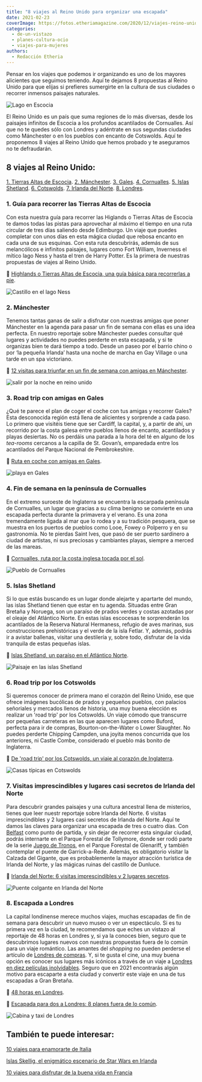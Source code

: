 ```yaml
---
title: "8 viajes al Reino Unido para organizar una escapada"
date: 2021-02-23
coverImage: https://fotos.etheriamagazine.com/2020/12/viajes-reino-unido-escocia-castillo-Urquhart-lago-Ness.jpg
categories: 
  - de-un-vistazo
  - planes-cultura-ocio
  - viajes-para-mujeres
authors: 
  - Redacción Etheria
---
```


Pensar en los viajes que podemos ir organizando es uno de los mayores alicientes que seguimos teniendo. Aquí te dejamos 8 propuestas al Reino Unido para que elijas si prefieres sumergirte en la cultura de sus ciudades o recorrer inmensos paisajes naturales.

![Lago en  Escocia](https://fotos.etheriamagazine.com/2020/12/castillo-kilchurn-escocia.jpg "Castillo de Kilchurn, Escocia. © Connor Mollison")

El Reino Unido es un país que suma regiones de lo más diversas, desde los paisajes 
infinitos de Escocia a los profundos acantilados de Cornualles. Así que no te quedes 
sólo con Londres y adéntrate en sus segundas ciudades como Mánchester o en los pueblos 
con encanto de Cotswolds. Aquí te proponemos 8 viajes al Reino Unido que hemos probado y 
te aseguramos no te defraudarán. 

## 8 viajes al Reino Unido:

[1\. Tierras Altas de Escocia](#Escocia). [2\. Mánchester](#Mánchester). [3\. 
Gales](#Gales). [4\. Cornualles](#Cornualles). [5\. Islas Shetland](#Shetland). [6\. 
Cotswolds](#Cotswolds). [7\. Irlanda del Norte](#Irlanda-Norte). [8\. 
Londres](#Londres). 

### 1\. Guía para recorrer las Tierras Altas de Escocia

Con esta nuestra guía para recorrer las Higlands o Tierras Altas de Escocia te damos 
todas las pistas para aprovechar al máximo el tiempo en una ruta circular de tres días 
saliendo desde Edimburgo. Un viaje que puedes completar con unos días en esta mágica 
ciudad que rebosa encanto en cada una de sus esquinas. Con esta ruta descubrirás, además 
de sus melancólicos e infinitos paisajes, lugares como Fort William, Inverness el mítico 
lago Ness y hasta el tren de Harry Potter. Es la primera de nuestras propuestas de 
viajes al Reino Unido. 

📍 [Highlands o Tierras Altas de Escocia, una guía básica para recorrerlas a 
pie](https://etheriamagazine.com/2020/09/10/mejor-ruta-3-dias-highlands-tierras-altas-escocia/). 

![Castillo en el lago Ness](https://fotos.etheriamagazine.com/2020/12/viajes-reino-unido-escocia-castillo-Urquhart-lago-Ness.jpg "Castillo de Urquhart en el lago Ness. © Robin Canfield")

### 2\. Mánchester

Tenemos tantas ganas de salir a disfrutar con nuestras amigas que poner Mánchester en la 
agenda para pasar un fin de semana con ellas es una idea perfecta. En nuestro reportaje 
sobre Mánchester puedes consultar qué lugares y actividades no puedes perderte en esta 
escapada, y si te organizas bien te dará tiempo a todo. Desde un paseo por el barrio 
chino o por ‘la pequeña Irlanda’ hasta una noche de marcha en Gay Village o una tarde en 
un spa victoriano. 

📍 [12 visitas para triunfar en un fin de semana con amigas en 
Mánchester](https://etheriamagazine.com/2019/12/30/12-visitas-para-fin-de-semana-en-manchester-con-amigas/). 

![salir por la noche en reino unido](https://fotos.etheriamagazine.com/2020/12/viajes-reino-unido-manchester.jpg "The Triangle, en Mánchester. © Elena Ortega")

### 3\. Road trip con amigas en Gales

¿Qué te parece el plan de coger el coche con tus amigas y recorrer Gales? Esta 
desconocida región está llena de alicientes y sorprende a cada paso. Lo primero que 
visitéis tiene que ser Cardiff, la capital, y, a partir de ahí, un recorrido por la 
costa galesa entre pueblos llenos de encanto, acantilados y playas desiertas. No os 
perdáis una parada a la hora del té en alguno de los _tea-rooms_ cercanos a la capilla 
de St. Govan’s, emparedada entre los acantilados del Parque Nacional de Pembrokeshire. 

📍 [Ruta en coche con amigas en 
Gales](https://etheriamagazine.com/2019/08/23/viajar-con-amigas-ruta-coche-gales/). 

![playa en Gales](https://fotos.etheriamagazine.com/2020/12/8-viajes-reino-unido-Gales-playa-Baranfundle.jpg "Playa de Baranfundle, en Gales, una de las más bellas del Reino Unido. © Manena Munar")

### 4\. Fin de semana en la península de Cornualles

En el extremo suroeste de Inglaterra se encuentra la escarpada península de Cornualles, 
un lugar que gracias a su clima benigno se convierte en una escapada perfecta durante la 
primavera y el verano. Es una zona tremendamente ligada al mar que lo rodea y a su 
tradición pesquera, que se muestra en los puertos de pueblos como Looe, Fowey o Polperro 
y en su gastronomía. No te pierdas Saint Ives, que pasó de ser puerto sardinero a ciudad 
de artistas, ni sus preciosas y cambiantes playas, siempre a merced de las mareas. 

📍 [Cornualles, ruta por la costa inglesa tocada por el 
sol](https://etheriamagazine.com/2019/07/10/viaje-que-hacer-ruta-cornualles-cornwall-inglaterra/). 

![Pueblo de Cornualles](https://fotos.etheriamagazine.com/2020/12/viajes-reino-unido-cornualles-bahia-ives.jpg "Bahía de Saint Ives, en Cornualles. © Kris Ubach")

### 5\. Islas Shetland

Si lo que estás buscando es un lugar donde alejarte y apartarte del mundo, las islas 
Shetland tienen que estar en tu agenda. Situadas entre Gran Bretaña y Noruega, son un 
paraíso de prados verdes y costas azotadas por el oleaje del Atlántico Norte. En estas 
islas escocesas te sorprenderán los acantilados de la Reserva Natural Hermaness, refugio 
de aves marinas, sus construcciones prehistóricas y el verde de la isla Fetlar. Y, 
además, podrás ir a avistar ballenas, visitar una destilería y, sobre todo, disfrutar de 
la vida tranquila de estas pequeñas islas. 

📍 [Islas Shetland, un paraíso en el Atlántico 
Norte](https://etheriamagazine.com/2019/03/21/mujeres-viajeras-que-ver-islas-shetland/). 

![Paisaje en las islas Shetland](https://fotos.etheriamagazine.com/2020/12/viajes-reino-unido-islas-shetland.jpg "Broch de la isla de Mousa (Islas Shetland).")

### 6\. Road trip por los Cotswolds

Si queremos conocer de primera mano el corazón del Reino Unido, ese que ofrece imágenes 
bucólicas de prados y pequeños pueblos, con palacios señoriales y mercados llenos de 
historia, una muy buena elección es realizar un 'road trip' por los Cotswolds. Un viaje 
cómodo que transcurre por pequeñas carreteras en las que aparecen lugares como Buford, 
perfecta para ir de compras, Bourton-on-the-Water o Lower Slaughter. No puedes perderte 
Chipping Campden, una joyita menos concurrida que los anteriores, ni Castle Combe, 
considerado el pueblo más bonito de Inglaterra. 

📍 [De 'road trip' por los Cotswolds, un viaje al corazón de 
Inglaterra](https://etheriamagazine.com/2019/08/08/de-road-trip-por-los-cotswolds-un-viaje-al-corazon-de-inglaterra/). 

![Casas típicas en Cotswolds](https://fotos.etheriamagazine.com/2020/12/viajes-reino-unido-Cotswolds.jpg "Los Cotswolds. © Elena Ortega")

### 7\. Visitas imprescindibles y lugares casi secretos de Irlanda del Norte

Para descubrir grandes paisajes y una cultura ancestral llena de misterios, tienes que 
leer nuestr reportaje sobre Irlanda del Norte. 6 visitas imprescindibles y 2 lugares 
casi secretos de Irlanda del Norte. Aquí te damos las claves para organizar una escapada 
de tres o cuatro días. Con [Belfast](https://www.civitatis.com/es/belfast/free-tour-belfast/?aid=10211) 
como punto de partida, y sin dejar de recorrer esta singular ciudad, podrás internarte 
en el Parque Forestal de Tollymore, donde ser rodó parte de la serie [Juego de 
Tronos](https://etheriamagazine.com/2018/07/02/juego-de-tronos-en-irlanda-del-norte/), 
en el Parque Forestal de Glenariff, y también contemplar el puente de Garrick-a-Rede. 
Además, es obligatorio visitar la Calzada del Gigante, que es probablemente la mayor 
atracción turística de Irlanda del Norte, y las mágicas ruinas del castillo de Dunluce. 

📍 [Irlanda del Norte: 6 visitas imprescindibles y 2 lugares 
secretos](https://etheriamagazine.com/2021/05/31/8-visitas-increibles-en-irlanda-del-norte/). 

![Puente colgante en Irlanda del Norte](https://fotos.etheriamagazine.com/2020/12/viajes-reino-unido-irlanda-norte-puente.jpg "Puente de Carrick-a-Rede. © Pepa. G./ Etheria Magazine")

### 8\. Escapada a Londres

La capital londinense merece muchos viajes, muchas escapadas de fin de semana para 
descubrir un nuevo museo o ver un espectáculo. Si es tu primera vez en la ciudad, te 
recomendamos que eches un vistazo al reportaje de 48 horas en Londres y, si ya la 
conoces bien, seguro que te descubrimos lugares nuevos con nuestras propuestas fuera de 
lo común para un viaje romántico. Las amantes del _shopping_ no pueden perderse el 
artículo de [Londres de 
compras](https://etheriamagazine.com/2020/05/06/compras-originales-en-londres-seven-dials-connaught-village-carnaby-street-marylebone/). 
Y, si te gusta el cine, una muy buena opción es conocer sus lugares más icónicos a 
través de un viaje a [Londres en diez películas 
inolvidables](https://etheriamagazine.com/2020/12/11/diez-peliculas-rodadas-en-londres/). 
Seguro que en 2021 encontrarás algún motivo para escaparte a esta ciudad y convertir 
este viaje en una de tus escapadas a Gran Bretaña. 

📍 [48 horas en 
Londres](https://etheriamagazine.com/2018/09/13/visitas-imprescindibles-fin-de-semana-londres/). 

📍 [Escapada para dos a Londres: 8 planes fuera de lo 
común](https://etheriamagazine.com/2020/01/09/planes-romanticos-hotel-para-parejas-londres/). 

![Cabina y taxi de Londres](https://fotos.etheriamagazine.com/2020/12/viajes-reino-unido-Londres-taxi-y-cabina.jpg "Las célebres cabinas londinenses y sus también conocidos taxis en los que casi se puede entrar de pie.")

## También te puede interesar:

[10 viajes para enamorarte de 
Italia](https://etheriamagazine.com/2020/08/03/10-grandes-viajes-a-italia/) 

[Islas Skellig, el enigmático escenario de Star Wars en 
Irlanda](https://etheriamagazine.com/2019/09/05/como-organizar-excursion-precio-islas-skellig-michael-irlanda/) 

[10 viajes para disfrutar de la buena vida en 
Francia](https://etheriamagazine.com/2020/09/02/mejores-destinos-para-viajar-en-francia/)
